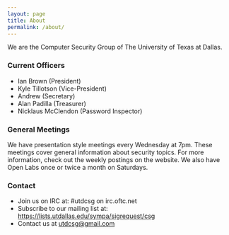 ```yaml
---
layout: page
title: About
permalink: /about/
---
```


We are the Computer Security Group of The University of Texas at Dallas.

### Current Officers
* Ian Brown (President)
* Kyle Tillotson (Vice-President)
* Andrew (Secretary)
* Alan Padilla (Treasurer)
* Nicklaus McClendon (Password Inspector)

### General Meetings
We have presentation style meetings every Wednesday at 7pm. These meetings cover general information about security topics. For more information, check out the weekly postings on the website. We also have Open Labs once or twice a month on Saturdays.

### Contact

* Join us on IRC at: #utdcsg on irc.oftc.net
* Subscribe to our mailing list at: <https://lists.utdallas.edu/sympa/sigrequest/csg>
* Contact us at <utdcsg@gmail.com>
